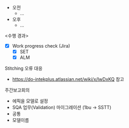 - 오전
	- ...
- 오후
	- ...

<수행 경과>
- [x] Work progress check (Jira)
	- [x] SET
	- [x] ALM

Stitching 오류 대응
- https://do-intekplus.atlassian.net/wiki/x/IwDxKQ 참고

주간보고회의
- 에픽을 모델로 설정
- SQA 업무(Validation) 마이그레이션 (1bu -> SSTT)
- 공통
- 모델이름
